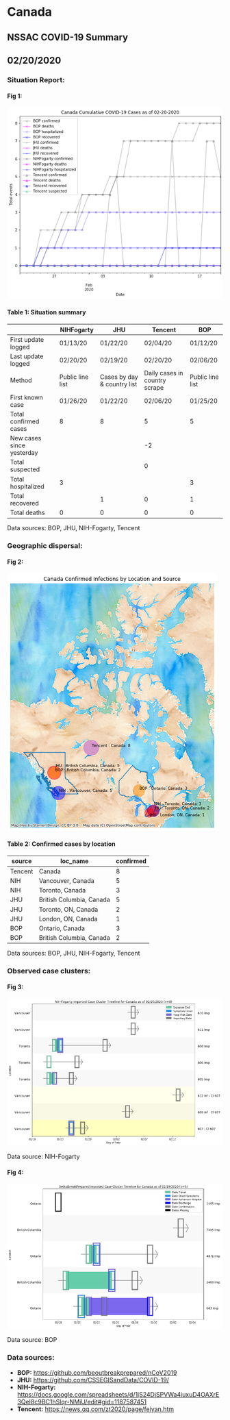 # Canada
## NSSAC COVID-19 Summary
## 02/20/2020



### Situation Report:
#### Fig 1:
![Canada cases](../merged_histories/Canada_merged_histories.png)

#### Table 1: Situation summary


|                           | NIHFogarty       | JHU                         | Tencent                       | BOP              |
|---------------------------|------------------|-----------------------------|-------------------------------|------------------|
| First update logged       | 01/13/20         | 01/22/20                    | 02/04/20                      | 01/12/20         |
| Last update logged        | 02/20/20         | 02/19/20                    | 02/20/20                      | 02/06/20         |
| Method                    | Public line list | Cases by day & country list | Daily cases in country scrape | Public line list |
| First known case          | 01/26/20         | 01/22/20                    | 02/06/20                      | 01/25/20         |
| Total confirmed cases     | 8                | 8                           | 5                             | 5                |
| New cases since yesterday |                  |                             | -2                            |                  |
| Total suspected           |                  |                             | 0                             |                  |
| Total hospitalized        | 3                |                             |                               | 3                |
| Total recovered           |                  | 1                           | 0                             | 1                |
| Total deaths              | 0                | 0                           | 0                             | 0                |

Data sources: BOP, JHU, NIH-Fogarty, Tencent


### Geographic dispersal:
#### Fig 2:
![Canada mapped](../case_locs/Canada_case_locs.png)

#### Table 2: Confirmed cases by location


| source   | loc_name                 |   confirmed |
|----------|--------------------------|-------------|
| Tencent  | Canada                   |           8 |
| NIH      | Vancouver, Canada        |           5 |
| NIH      | Toronto, Canada          |           3 |
| JHU      | British Columbia, Canada |           5 |
| JHU      | Toronto, ON, Canada      |           2 |
| JHU      | London, ON, Canada       |           1 |
| BOP      | Ontario, Canada          |           3 |
| BOP      | British Columbia, Canada |           2 |

Data sources: BOP, JHU, NIH-Fogarty, Tencent


### Observed case clusters:
#### Fig 3:
![Canada cases](../cluster_analysis/Canada_imported_cases_NIHFogarty.png)



Data source: NIH-Fogarty


#### Fig 4:
![Canada cases](../cluster_analysis/Canada_imported_cases_BOP.png)



Data source: BOP


### Data sources:
* **BOP:** https://github.com/beoutbreakprepared/nCoV2019
* **JHU:** https://github.com/CSSEGISandData/COVID-19/
* **NIH-Fogarty:** https://docs.google.com/spreadsheets/d/1jS24DjSPVWa4iuxuD4OAXrE3QeI8c9BC1hSlqr-NMiU/edit#gid=1187587451
* **Tencent:** https://news.qq.com/zt2020/page/feiyan.htm

<!-- Global site tag (gtag.js) - Google Analytics -->
<script async src="https://www.googletagmanager.com/gtag/js?id=UA-158816269-1"></script>
<script>
  window.dataLayer = window.dataLayer || [];
  function gtag(){dataLayer.push(arguments);}
  gtag('js', new Date());

  gtag('config', 'UA-158816269-1');
</script>
